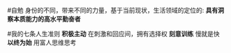 #自勉
身份的不同，带来不同的力量，基于当前现状，生活领域的定位的:
**具有洞察本质能力的高水平勤奋者**

#我的七条人生准则
**积极主动**
在刺激和回应间，拥有选择权
**刻意训练**
慢就是快
**以终为始**
用富人思维思考